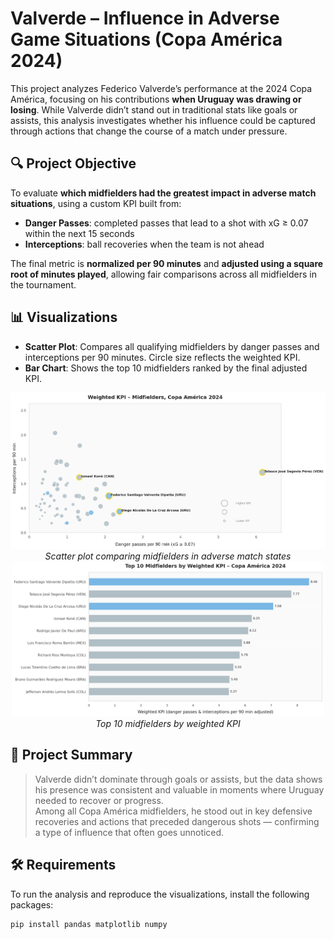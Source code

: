 # Valverde – Influence in Adverse Game Situations (Copa América 2024)

This project analyzes Federico Valverde’s performance at the 2024 Copa América, focusing on his contributions **when Uruguay was drawing or losing**. While Valverde didn’t stand out in traditional stats like goals or assists, this analysis investigates whether his influence could be captured through actions that change the course of a match under pressure.

## 🔍 Project Objective

To evaluate **which midfielders had the greatest impact in adverse match situations**, using a custom KPI built from:

- **Danger Passes**: completed passes that lead to a shot with xG ≥ 0.07 within the next 15 seconds  
- **Interceptions**: ball recoveries when the team is not ahead

The final metric is **normalized per 90 minutes** and **adjusted using a square root of minutes played**, allowing fair comparisons across all midfielders in the tournament.

## 📊 Visualizations

- **Scatter Plot**: Compares all qualifying midfielders by danger passes and interceptions per 90 minutes. Circle size reflects the weighted KPI.
- **Bar Chart**: Shows the top 10 midfielders ranked by the final adjusted KPI.

<div align="center">
  <img src="weighted_kpi_midfielders_copa2024.png" width="600"><br>
  <em>Scatter plot comparing midfielders in adverse match states</em>
</div>

<div align="center">
  <img src="top10_weighted_kpi_midfielders_copa2024.png" width="500"><br>
  <em>Top 10 midfielders by weighted KPI</em>
</div>

## 📄 Project Summary

> Valverde didn’t dominate through goals or assists, but the data shows his presence was consistent and valuable in moments where Uruguay needed to recover or progress.  
> Among all Copa América midfielders, he stood out in key defensive recoveries and actions that preceded dangerous shots — confirming a type of influence that often goes unnoticed.

## 🛠️ Requirements

To run the analysis and reproduce the visualizations, install the following packages:

```bash
pip install pandas matplotlib numpy

